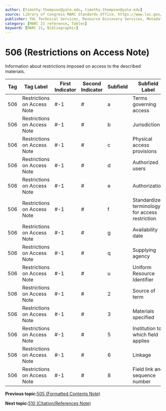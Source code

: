 ```yaml
---
author: [timothy.thompson@yale.edu, timothy.thompson@yale.edu]
source: Library of Congress MARC Standards Office, https://www.loc.gov/marc/bibliographic/bd506.html
publisher: YUL Technical Services, Resource Discovery Services, Metadata Services Unit
category: [MARC 21 reference, Tables]
keyword: [MARC 21, Bibliographic]
---
```


# 506 \(Restrictions on Access Note\)

Information about restrictions imposed on access to the described materials.

|Tag|Tag Label|First Indicator|Second Indicator|Subfield|Subfield Label|Repeatable|
|---|---------|---------------|----------------|--------|--------------|----------|
|506|Restrictions on Access Note|\#-1|\#|a|Terms governing access|F|
|506|Restrictions on Access Note|\#-1|\#|b|Jurisdiction|T|
|506|Restrictions on Access Note|\#-1|\#|c|Physical access provisions|T|
|506|Restrictions on Access Note|\#-1|\#|d|Authorized users|T|
|506|Restrictions on Access Note|\#-1|\#|e|Authorization|T|
|506|Restrictions on Access Note|\#-1|\#|f|Standardized terminology for access restriction|T|
|506|Restrictions on Access Note|\#-1|\#|g|Availability date|T|
|506|Restrictions on Access Note|\#-1|\#|q|Supplying agency|F|
|506|Restrictions on Access Note|\#-1|\#|u|Uniform Resource Identifier|T|
|506|Restrictions on Access Note|\#-1|\#|2|Source of term|F|
|506|Restrictions on Access Note|\#-1|\#|3|Materials specified|F|
|506|Restrictions on Access Note|\#-1|\#|5|Institution to which field applies|F|
|506|Restrictions on Access Note|\#-1|\#|6|Linkage|F|
|506|Restrictions on Access Note|\#-1|\#|8|Field link and sequence number|T|

**Previous topic:**[505 \(Formatted Contents Note\)](../tables/505_bib_table.md)

**Next topic:**[510 \(Citation/References Note\)](../tables/510_bib_table.md)

